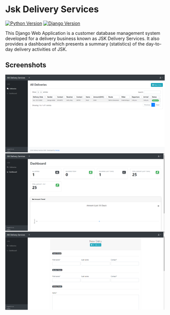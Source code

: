 # Jsk Delivery Services

[![Python Version](https://img.shields.io/badge/python-3.6-brightgreen.svg)](https://python.org)
[![Django Version](https://img.shields.io/badge/django-2.2.6-brightgreen.svg)](https://djangoproject.com)

This Django Web Application is a customer database management system developed for a delivery business known as JSK Delivery Services. It also provides a dashboard which presents a summary (statistics) of the day-to-day delivery activities of JSK.

## Screenshots

<img src="ext-images/jsk1.png">
<img src="ext-images/jsk2.png">
<img src="ext-images/jsk3.png">
